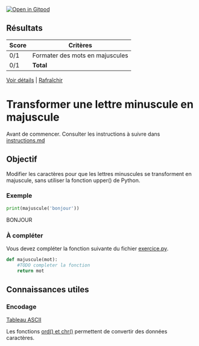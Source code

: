 [![Open in Gitpod](https://gitpod.io/button/open-in-gitpod.svg)](https://gitpod-redirect-0.herokuapp.com/)





















## Résultats
Score | Critères
--- | ---
0/1 | Formater des mots en majuscules
0/1 | **Total**

[Voir détails](./logs/tests_results.txt) | [Rafraîchir](../../)
# Transformer une lettre minuscule en majuscule

Avant de commencer. Consulter les instructions à suivre dans [instructions.md](instructions.md)

## Objectif

Modifier les caractères pour que les lettres minuscules se transforment en majuscule, sans utiliser la fonction upper() de Python.

### Exemple
```python
print(majuscule('bonjour'))
```
BONJOUR

### À compléter
Vous devez compléter la fonction suivante du fichier [exercice.py](exercice.py).

```python
def majuscule(mot):
    #TODO completer la fonction
    return mot
```

## Connaissances utiles

### Encodage
[Tableau ASCII](http://www.asciitable.com/)

Les fonctions [ord() et chr()](https://docs.python.org/3.4/library/functions.html?highlight=ord) permettent de convertir des données caractères.
